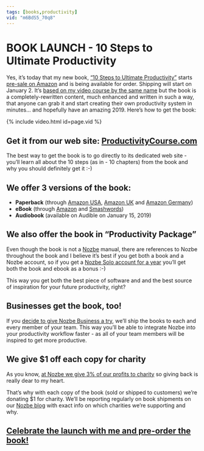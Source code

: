 ```yaml
---
tags: [books,productivity]
vid: "m6BdS5_70q8"
---
```


# BOOK LAUNCH - 10 Steps to Ultimate Productivity

Yes, it’s today that my new book, [“10 Steps to Ultimate Productivity”][b] starts [pre-sale on Amazon][ba] and is being available for order. Shipping will start on January 2. It’s [based on my video course by the same name](https://sliwinski.com/10steps) but the book is a completely-rewritten content, much enhanced and written in such a way, that anyone can grab it and start creating their own productivity system in minutes... and hopefully have an amazing 2019. Here’s how to get the book:
 
{% include video.html id=page.vid %}

<!--More-->

## Get it from our web site: [ProductivityCourse.com][b]

The best way to get the book is to go directly to its dedicated web site - you’ll learn all about the 10 steps (as in - 10 chapters) from the book and why you should definitely get it :-)

## We offer 3 versions of the book:

* **Paperback** (through [Amazon USA][ba], [Amazon UK](https://www.amazon.co.uk/Steps-Ultimate-Productivity-Including-Practical-ebook/dp/B07L43376J/ref=sr_1_1?ie=UTF8&qid=1544710936&sr=8-1&keywords=10+steps+to+ultimate+productivity) and [Amazon Germany](https://www.amazon.de/Steps-Ultimate-Productivity-Michael-Sliwinski/dp/8394508650/ref=tmm_pap_swatch_0?_encoding=UTF8&qid=1544710961&sr=8-1))
* **eBook** (through [Amazon](https://www.amazon.com/Steps-Ultimate-Productivity-Including-Practical-ebook/dp/B07L43376J/?tag=sliwinski-20) and [Smashwords](https://www.smashwords.com/books/view/910897))
* **Audiobook** (available on Audible on January 15, 2019)

## We also offer the book in “Productivity Package”

Even though the book is not a [Nozbe][n] manual, there are references to Nozbe throughout the book and I believe it’s best if you get both a book and a Nozbe account, so if you get a [Nozbe Solo account for a year][bp] you’ll get both the book and ebook as a bonus :-)

This way you get both the best piece of software and and the best source of inspiration for your future productivity, right?

## Businesses get the book, too!

If you [decide to give Nozbe Business a try](https://nozbe.com/business), we’ll ship the books to each and every member of your team. This way you’ll be able to integrate Nozbe into your productivity workflow faster - as all of your team members will be inspired to get more productive.

## We give $1 off each copy for charity

As you know, [at Nozbe we give 3% of our profits to charity](https://sliwinski.com/charity) so giving back is really dear to my heart.

That’s why with each copy of the book (sold or shipped to customers) we’re donating $1 for charity. We’ll be reporting regularly on book shipments on our [Nozbe blog](https://nozbe.com/blog) with exact info on which charities we’re supporting and why. 

## [Celebrate the launch with me and pre-order the book!][b]

[b]: https://ProductivityCourse.com
[bp]: https://productivitycourse.com/#pricing-pro
[ba]: https://www.amazon.com/dp/8394508650/?tag=sliwinski-20


[n]: https://michael.gratis/nozbe
[p]: /podcast